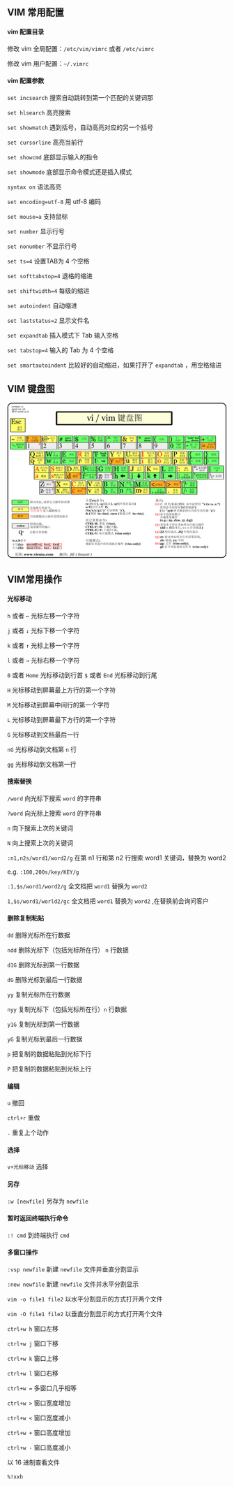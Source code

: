 ## VIM 常用配置

#### vim 配置目录

修改 vim 全局配置：`/etc/vim/vimrc` 或者 `/etc/vimrc`

修改 vim 用户配置：`~/.vimrc`



#### vim 配置参数

`set incsearch` 搜索自动跳转到第一个匹配的关键词那

`set hlsearch` 高亮搜索

`set showmatch` 遇到括号，自动高亮对应的另一个括号

`set cursorline` 高亮当前行

`set showcmd` 底部显示输入的指令

`set showmode` 底部显示命令模式还是插入模式

`syntax on` 语法高亮

`set encoding=utf-8` 用 utf-8 编码

`set mouse=a` 支持鼠标

`set number` 显示行号

`set nonumber` 不显示行号

`set ts=4` 设置TAB为 4 个空格

`set softtabstop=4` 退格的缩进

`set shiftwidth=4` 每级的缩进

`set autoindent` 自动缩进

`set laststatus=2` 显示文件名

`set expandtab` 插入模式下 Tab 输入空格

`set tabstop=4` 输入的 Tab 为 4 个空格

`set smartautoindent` 比较好的自动缩进，如果打开了 `expandtab` ，用空格缩进







## VIM 键盘图

![](vi-vim-cheat-sheet-sch.gif)



## VIM常用操作

#### 光标移动

`h` 或者 `←` 光标左移一个字符

`j` 或者 `↓` 光标下移一个字符

`k` 或者 `↑` 光标上移一个字符

`l` 或者 `→` 光标右移一个字符


`0` 或者 `Home` 光标移动到行首
`$` 或者 `End` 光标移动到行尾



`H` 光标移动到屏幕最上方行的第一个字符

`M` 光标移动到屏幕中间行的第一个字符

`L` 光标移动到屏幕最下方行的第一个字符

`G` 光标移动到文档最后一行

`nG` 光标移动到文档第 `n` 行

`gg` 光标移动到文档第一行



#### 搜索替换

`/word` 向光标下搜索 `word` 的字符串

`?word` 向光标上搜索 `word` 的字符串

`n` 向下搜索上次的关键词

`N` 向上搜索上次的关键词



`:n1,n2s/word1/word2/g` 在第 n1 行和第 n2 行搜索 word1 关键词，替换为 word2

e.g. `:100,200s/key/KEY/g`

`:1,$s/word1/word2/g` 全文档把 `word1` 替换为 `word2`

`1,$s/word1/world2/gc` 全文档把 `word1` 替换为 `word2` ,在替换前会询问客户



#### 删除复制粘贴

`dd` 删除光标所在行数据

`ndd` 删除光标下（包括光标所在行） `n` 行数据

`d1G` 删除光标到第一行数据

`dG` 删除光标到最后一行数据

`yy` 复制光标所在行数据

`nyy` 复制光标下（包括光标所在行）`n` 行数据

`y1G` 复制光标到第一行数据

`yG` 复制光标到最后一行数据

`p` 把复制的数据粘贴到光标下行

`P` 把复制的数据粘贴到光标上行



#### 编辑

`u` 撤回

`ctrl+r` 重做

`.` 重复上个动作



#### 选择

`v+光标移动` 选择



#### 另存

`:w [newfile]` 另存为 `newfile`



#### 暂时返回终端执行命令

`:! cmd` 到终端执行 `cmd`



#### 多窗口操作

`:vsp newfile` 新建 `newfile` 文件并垂直分割显示

`:new newfile` 新建 `newfile` 文件并水平分割显示

`vim -o file1 file2` 以水平分割显示的方式打开两个文件

`vim -O file1 file2` 以垂直分割显示的方式打开两个文件

`ctrl+w h` 窗口左移

`ctrl+w j` 窗口下移

`ctrl+w k` 窗口上移

`ctrl+w l` 窗口右移

`ctrl+w =` 多窗口几乎相等

`ctrl+w >` 窗口宽度增加

`ctrl+w <` 窗口宽度减小

`ctrl+w +` 窗口高度增加

`ctrl+w -` 窗口高度减小



以 16 进制查看文件

`%!xxh`

